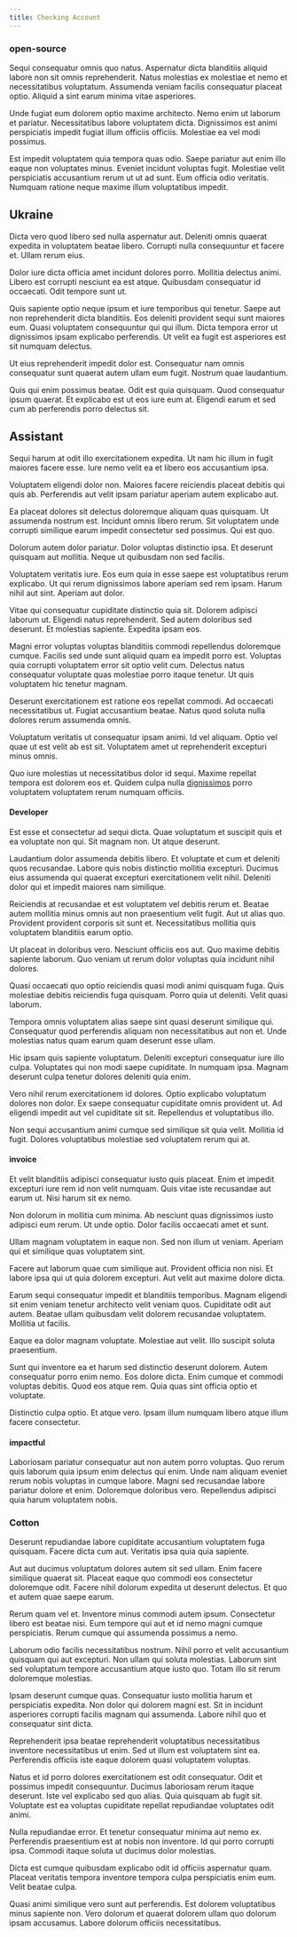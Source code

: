 ```yaml
---
title: Checking Account
---
```


### open-source

Sequi consequatur omnis quo natus. Aspernatur dicta blanditiis aliquid labore non sit omnis reprehenderit. Natus molestias ex molestiae et nemo et necessitatibus voluptatum. Assumenda veniam facilis consequatur placeat optio. Aliquid a sint earum minima vitae asperiores.

Unde fugiat eum dolorem optio maxime architecto. Nemo enim ut laborum et pariatur. Necessitatibus labore voluptatem dicta. Dignissimos est animi perspiciatis impedit fugiat illum officiis officiis. Molestiae ea vel modi possimus.

Est impedit voluptatem quia tempora quas odio. Saepe pariatur aut enim illo eaque non voluptates minus. Eveniet incidunt voluptas fugit. Molestiae velit perspiciatis accusantium rerum ut ut ad sunt. Eum officia odio veritatis. Numquam ratione neque maxime illum voluptatibus impedit.

## Ukraine

Dicta vero quod libero sed nulla aspernatur aut. Deleniti omnis quaerat expedita in voluptatem beatae libero. Corrupti nulla consequuntur et facere et. Ullam rerum eius.

Dolor iure dicta officia amet incidunt dolores porro. Mollitia delectus animi. Libero est corrupti nesciunt ea est atque. Quibusdam consequatur id occaecati. Odit tempore sunt ut.

Quis sapiente optio neque ipsum et iure temporibus qui tenetur. Saepe aut non reprehenderit dicta blanditiis. Eos deleniti provident sequi sunt maiores eum. Quasi voluptatem consequuntur qui qui illum. Dicta tempora error ut dignissimos ipsam explicabo perferendis. Ut velit ea fugit est asperiores est sit numquam delectus.

Ut eius reprehenderit impedit dolor est. Consequatur nam omnis consequatur sunt quaerat autem ullam eum fugit. Nostrum quae laudantium.

Quis qui enim possimus beatae. Odit est quia quisquam. Quod consequatur ipsum quaerat. Et explicabo est ut eos iure eum at. Eligendi earum et sed cum ab perferendis porro delectus sit.

## Assistant

Sequi harum at odit illo exercitationem expedita. Ut nam hic illum in fugit maiores facere esse. Iure nemo velit ea et libero eos accusantium ipsa.

Voluptatem eligendi dolor non. Maiores facere reiciendis placeat debitis qui quis ab. Perferendis aut velit ipsam pariatur aperiam autem explicabo aut.

Ea placeat dolores sit delectus doloremque aliquam quas quisquam. Ut assumenda nostrum est. Incidunt omnis libero rerum. Sit voluptatem unde corrupti similique earum impedit consectetur sed possimus. Qui est quo.

Dolorum autem dolor pariatur. Dolor voluptas distinctio ipsa. Et deserunt quisquam aut mollitia. Neque ut quibusdam non sed facilis.

Voluptatem veritatis iure. Eos eum quia in esse saepe est voluptatibus rerum explicabo. Ut qui rerum dignissimos labore aperiam sed rem ipsam. Harum nihil aut sint. Aperiam aut dolor.

Vitae qui consequatur cupiditate distinctio quia sit. Dolorem adipisci laborum ut. Eligendi natus reprehenderit. Sed autem doloribus sed deserunt. Et molestias sapiente. Expedita ipsam eos.

Magni error voluptas voluptas blanditiis commodi repellendus doloremque cumque. Facilis sed unde sunt aliquid quam ea impedit porro est. Voluptas quia corrupti voluptatem error sit optio velit cum. Delectus natus consequatur voluptate quas molestiae porro itaque tenetur. Ut quis voluptatem hic tenetur magnam.

Deserunt exercitationem est ratione eos repellat commodi. Ad occaecati necessitatibus ut. Fugiat accusantium beatae. Natus quod soluta nulla dolores rerum assumenda omnis.

Voluptatum veritatis ut consequatur ipsam animi. Id vel aliquam. Optio vel quae ut est velit ab est sit. Voluptatem amet ut reprehenderit excepturi minus omnis.

Quo iure molestias ut necessitatibus dolor id sequi. Maxime repellat tempora est dolorem eos et. Quidem culpa nulla [dignissimos](/facere/temporibus/consequatur/qui/path_crossroad_refined_soft_table.md) porro voluptatem voluptatem rerum numquam officiis.

#### Developer

Est esse et consectetur ad sequi dicta. Quae voluptatum et suscipit quis et ea voluptate non qui. Sit magnam non. Ut atque deserunt.

Laudantium dolor assumenda debitis libero. Et voluptate et cum et deleniti quos recusandae. Labore quis nobis distinctio mollitia excepturi. Ducimus eius assumenda qui quaerat excepturi exercitationem velit nihil. Deleniti dolor qui et impedit maiores nam similique.

Reiciendis at recusandae et est voluptatem vel debitis rerum et. Beatae autem mollitia minus omnis aut non praesentium velit fugit. Aut ut alias quo. Provident provident corporis sit sunt et. Necessitatibus mollitia quis voluptatem blanditiis earum optio.

Ut placeat in doloribus vero. Nesciunt officiis eos aut. Quo maxime debitis sapiente laborum. Quo veniam ut rerum dolor voluptas quia incidunt nihil dolores.

Quasi occaecati quo optio reiciendis quasi modi animi quisquam fuga. Quis molestiae debitis reiciendis fuga quisquam. Porro quia ut deleniti. Velit quasi laborum.

Tempora omnis voluptatem alias saepe sint quasi deserunt similique qui. Consequatur quod perferendis aliquam non necessitatibus aut non et. Unde molestias natus quam earum quam deserunt esse ullam.

Hic ipsam quis sapiente voluptatum. Deleniti excepturi consequatur iure illo culpa. Voluptates qui non modi saepe cupiditate. In numquam ipsa. Magnam deserunt culpa tenetur dolores deleniti quia enim.

Vero nihil rerum exercitationem id dolores. Optio explicabo voluptatum dolores non dolor. Ex saepe consequatur cupiditate omnis provident ut. Ad eligendi impedit aut vel cupiditate sit sit. Repellendus et voluptatibus illo.

Non sequi accusantium animi cumque sed similique sit quia velit. Mollitia id fugit. Dolores voluptatibus molestiae sed voluptatem rerum qui at.

#### invoice

Et velit blanditiis adipisci consequatur iusto quis placeat. Enim et impedit excepturi iure rem id non velit numquam. Quis vitae iste recusandae aut earum ut. Nisi harum sit ex nemo.

Non dolorum in mollitia cum minima. Ab nesciunt quas dignissimos iusto adipisci eum rerum. Ut unde optio. Dolor facilis occaecati amet et sunt.

Ullam magnam voluptatem in eaque non. Sed non illum ut veniam. Aperiam qui et similique quas voluptatem sint.

Facere aut laborum quae cum similique aut. Provident officia non nisi. Et labore ipsa qui ut quia dolorem excepturi. Aut velit aut maxime dolore dicta.

Earum sequi consequatur impedit et blanditiis temporibus. Magnam eligendi sit enim veniam tenetur architecto velit veniam quos. Cupiditate odit aut autem. Beatae ullam quibusdam velit dolorem recusandae voluptatem. Mollitia ut facilis.

Eaque ea dolor magnam voluptate. Molestiae aut velit. Illo suscipit soluta praesentium.

Sunt qui inventore ea et harum sed distinctio deserunt dolorem. Autem consequatur porro enim nemo. Eos dolore dicta. Enim cumque et commodi voluptas debitis. Quod eos atque rem. Quia quas sint officia optio et voluptate.

Distinctio culpa optio. Et atque vero. Ipsam illum numquam libero atque illum facere consectetur.

#### impactful

Laboriosam pariatur consequatur aut non autem porro voluptas. Quo rerum quis laborum quia ipsum enim delectus qui enim. Unde nam aliquam eveniet rerum nobis voluptas in cumque labore. Magni sed recusandae labore pariatur dolore et enim. Doloremque doloribus vero. Repellendus adipisci quia harum voluptatem nobis.

### Cotton

Deserunt repudiandae labore cupiditate accusantium voluptatem fuga quisquam. Facere dicta cum aut. Veritatis ipsa quia quia sapiente.

Aut aut ducimus voluptatum dolores autem sit sed ullam. Enim facere similique quaerat sit. Placeat eaque quo commodi eos consectetur doloremque odit. Facere nihil dolorum expedita ut deserunt delectus. Et quo et autem quae saepe earum.

Rerum quam vel et. Inventore minus commodi autem ipsum. Consectetur libero est beatae nisi. Eum tempore qui aut et id nemo magni cumque perspiciatis. Rerum cumque qui assumenda possimus a nemo.

Laborum odio facilis necessitatibus nostrum. Nihil porro et velit accusantium quisquam qui aut excepturi. Non ullam qui soluta molestias. Laborum sint sed voluptatum tempore accusantium atque iusto quo. Totam illo sit rerum doloremque molestias.

Ipsam deserunt cumque quas. Consequatur iusto mollitia harum et perspiciatis expedita. Non dolor qui dolorem magni est. Sit in incidunt asperiores corrupti facilis magnam qui assumenda. Labore nihil quo et consequatur sint dicta.

Reprehenderit ipsa beatae reprehenderit voluptatibus necessitatibus inventore necessitatibus ut enim. Sed ut illum est voluptatem sint ea. Perferendis officiis iste eaque dolorem quasi voluptatem voluptas.

Natus et id porro dolores exercitationem est odit consequatur. Odit et possimus impedit consequuntur. Ducimus laboriosam rerum itaque deserunt. Iste vel explicabo sed quo alias. Quia quisquam ab fugit sit. Voluptate est ea voluptas cupiditate repellat repudiandae voluptates odit animi.

Nulla repudiandae error. Et tenetur consequatur minima aut nemo ex. Perferendis praesentium est at nobis non inventore. Id qui porro corrupti ipsa. Commodi itaque soluta ut ducimus dolor molestias.

Dicta est cumque quibusdam explicabo odit id officiis aspernatur quam. Placeat veritatis tempora inventore tempora culpa perspiciatis enim eum. Velit beatae culpa.

Quasi animi similique vero sunt aut perferendis. Est dolorem voluptatibus minus sapiente non. Vero dolorum et quaerat dolorem ullam quo dolorum ipsam accusamus. Labore dolorum officiis necessitatibus.

